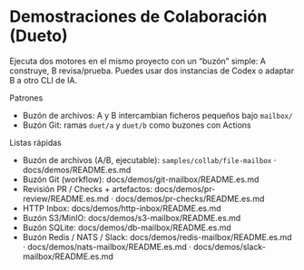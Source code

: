 Demostraciones de Colaboración (Dueto)
======================================

Ejecuta dos motores en el mismo proyecto con un “buzón” simple: A construye, B revisa/prueba. Puedes usar dos instancias de Codex o adaptar B a otro CLI de IA.

Patrones
- Buzón de archivos: A y B intercambian ficheros pequeños bajo `mailbox/`
- Buzón Git: ramas `duet/a` y `duet/b` como buzones con Actions

Listas rápidas
- Buzón de archivos (A/B, ejecutable): `samples/collab/file-mailbox` · docs/demos/README.es.md
- Buzón Git (workflow): docs/demos/git-mailbox/README.es.md
- Revisión PR / Checks + artefactos: docs/demos/pr-review/README.es.md · docs/demos/pr-checks/README.es.md
- HTTP Inbox: docs/demos/http-inbox/README.es.md
- Buzón S3/MinIO: docs/demos/s3-mailbox/README.es.md
- Buzón SQLite: docs/demos/db-mailbox/README.es.md
- Buzón Redis / NATS / Slack: docs/demos/redis-mailbox/README.es.md · docs/demos/nats-mailbox/README.es.md · docs/demos/slack-mailbox/README.es.md

